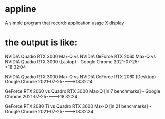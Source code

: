 # appline
A simple program that records application usage X display 
# the output is like:

NVIDIA Quadro RTX 3000 Max-Q vs NVIDIA GeForce RTX 2060 Max-Q vs NVIDIA Quadro RTX 3000 (Laptop) - Google Chrome
2021-07-25---->18:32:04

NVIDIA Quadro RTX 3000 Max-Q vs NVIDIA GeForce RTX 2060 (Desktop) - Google Chrome
2021-07-25---->18:32:14

GeForce RTX 2060 vs Quadro RTX 3000 Max-Q [in 7 benchmarks] - Google Chrome
2021-07-25---->18:32:24

GeForce RTX 2080 Ti vs Quadro RTX 3000 Max-Q [in 21 benchmarks] - Google Chrome
2021-07-25---->18:32:34






